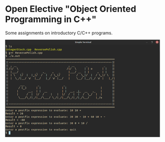 # Open Elective "Object Oriented Programming in C++"

Some assignments on introductory C/C++ programs.

![](demo.png)
